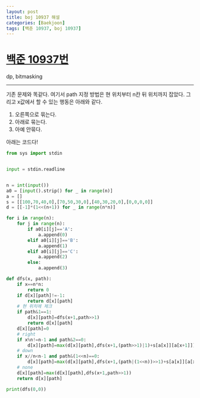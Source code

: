 ```yaml
---
layout: post
title: boj 10937 해설
categories: [Baekjoon]
tags: [백준 10937, boj 10937]
---
```


[백준 10937번](https://www.acmicpc.net/problem/10937)
======

dp, bitmasking

-----
기존 문제와 똑같다. 여기서 path 지정 방법은 현 위치부터 n칸 뒤 위치까지 잡았다. 그리고 x값에서 할 수 있는 행동은 아래와 같다.
1. 오른쪽으로 묶는다.
2. 아래로 묶는다.
3. 아예 안묶다.

아래는 코드다!


```python
from sys import stdin


input = stdin.readline


n = int(input())
a0 = [input().strip() for _ in range(n)]
a = []
s = [[100,70,40,0],[70,50,30,0],[40,30,20,0],[0,0,0,0]]
d = [[-1]*(1<<(n+1)) for _ in range(n*n)]

for i in range(n):
    for j in range(n):
        if a0[i][j]=='A':
            a.append(0)
        elif a0[i][j]=='B':
            a.append(1)
        elif a0[i][j]=='C':
            a.append(2)
        else:
            a.append(3)

def dfs(x, path):
    if x==n*n:
        return 0
    if d[x][path]!=-1:
        return d[x][path]
    # 현 위치에 체크
    if path&1==1:
        d[x][path]=dfs(x+1,path>>1)
        return d[x][path]
    d[x][path]=0
    # right
    if x%n!=n-1 and path&2==0:
        d[x][path]=max(d[x][path],dfs(x+1,(path>>1)|1)+s[a[x]][a[x+1]])
    # down
    if x//n<n-1 and path&(1<<n)==0:
        d[x][path]=max(d[x][path],dfs(x+1,(path|(1<<n))>>1)+s[a[x]][a[x+n]])
    # none
    d[x][path]=max(d[x][path],dfs(x+1,path>>1))
    return d[x][path]

print(dfs(0,0))
```